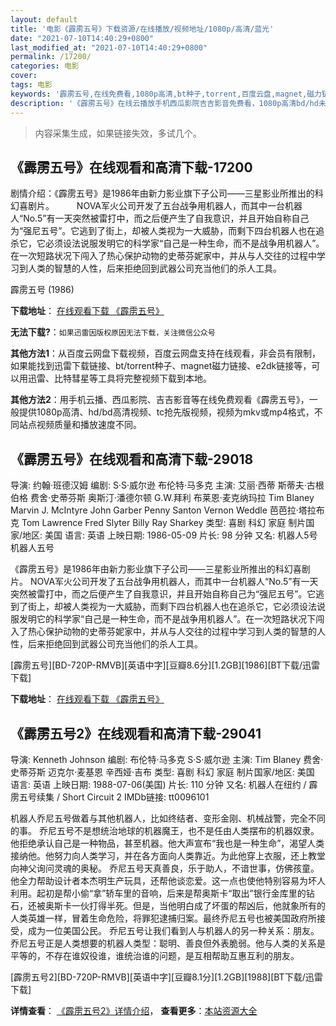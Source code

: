 ```yaml
---
layout: default
title: '电影《霹雳五号》下载资源/在线播放/视频地址/1080p/高清/蓝光'
date: "2021-07-10T14:40:29+0800"
last_modified_at: "2021-07-10T14:40:29+0800"
permalink: /17200/
categories: 电影
cover:
tags: 电影
keywords: '霹雳五号,在线免费看,1080p高清,bt种子,torrent,百度云盘,magnet,磁力链,迅雷下载资源'
description: '《霹雳五号》在线云播放手机西瓜影院吉吉影音免费看，1080p高清bd/hd未删减完整版和tc抢先枪版，mkv/mp4格式，附带bt/torrent种子、magnet/磁力链、百度云盘、网盘资源迅雷下载链接'
---
```


>内容采集生成，如果链接失效，多试几个。


## 《霹雳五号》在线观看和高清下载-17200

剧情介绍：《霹雳五号》是1986年由新力影业旗下子公司——三星影业所推出的科幻喜剧片。  　　NOVA军火公司开发了五台战争用机器人，而其中一台机器人“No.5”有一天突然被雷打中，而之后便产生了自我意识，并且开始自称自己为“强尼五号”。它逃到了街上，却被人类视为一大威胁，而剩下四台机器人也在追杀它，它必须设法说服发明它的科学家“自己是一种生命，而不是战争用机器人”。在一次短路状况下闯入了热心保护动物的史蒂芬妮家中，并从与人交往的过程中学习到人类的智慧的人性，后来拒绝回到武器公司充当他们的杀人工具。


霹雳五号 (1986)

**下载地址**： [在线观看下载 《霹雳五号》](https://www.btbtdy.me/btdy/dy3698.html) 


**无法下载?**：`如果迅雷因版权原因无法下载，关注微信公众号 `

**其他方法1**：从百度云网盘下载视频，百度云网盘支持在线观看，非会员有限制，如果能找到迅雷下载链接、bt/torrent种子、magnet磁力链接、e2dk链接等，可以用迅雷、比特彗星等工具将完整视频下载到本地。

**其他方法2**：用手机云播、西瓜影院、吉吉影音等在线免费观看《霹雳五号》，一般提供1080p高清、hd/bd高清视频、tc抢先版视频，视频为mkv或mp4格式，不同站点视频质量和播放速度不同。


## 《霹雳五号》在线观看和高清下载-29018

导演: 约翰·班德汉姆 编剧: S·S·威尔逊 布伦特·马多克 主演: 艾丽·西蒂 斯蒂夫·古根伯格 费舍·史蒂芬斯 奥斯汀·潘德尔顿 G.W.拜利 布莱恩·麦克纳玛拉 Tim Blaney Marvin J. McIntyre John Garber Penny Santon Vernon Weddle 芭芭拉·塔拉布克 Tom Lawrence Fred Slyter Billy Ray Sharkey 类型: 喜剧 科幻 家庭 制片国家/地区: 美国 语言: 英语 上映日期: 1986-05-09 片长: 98 分钟 又名: 机器人5号 机器人五号

《霹雳五号》是1986年由新力影业旗下子公司——三星影业所推出的科幻喜剧片。 NOVA军火公司开发了五台战争用机器人，而其中一台机器人“No.5”有一天突然被雷打中，而之后便产生了自我意识，并且开始自称自己为“强尼五号”。它逃到了街上，却被人类视为一大威胁，而剩下四台机器人也在追杀它，它必须设法说服发明它的科学家“自己是一种生命，而不是战争用机器人”。在一次短路状况下闯入了热心保护动物的史蒂芬妮家中，并从与人交往的过程中学习到人类的智慧的人性，后来拒绝回到武器公司充当他们的杀人工具。


[霹雳五号][BD-720P-RMVB][英语中字][豆瓣8.6分][1.2GB][1986][BT下载/迅雷下载]

**下载地址**： [在线观看下载 《霹雳五号》](https://www.btdx8.com/torrent/short_circuit_1986.html) 


## 《霹雳五号2》在线观看和高清下载-29041

导演: Kenneth Johnson 编剧: 布伦特·马多克 S·S·威尔逊 主演: Tim Blaney 费舍·史蒂芬斯 迈克尔·麦基恩 辛西娅·吉布 类型: 喜剧 科幻 家庭 制片国家/地区: 美国 语言: 英语 上映日期: 1988-07-06(美国) 片长: 110 分钟 又名: 机器人在纽约 / 霹雳五号续集 / Short Circuit 2 IMDb链接: tt0096101

机器人乔尼五号做着与其他机器人，比如终结者、变形金刚、机械战警，完全不同的事。 乔尼五号不是想统治地球的机器魔王，也不是任由人类摆布的机器奴隶。他拒绝承认自己是一种物品，甚至机器。他大声宣布“我也是一种生命”，渴望人类接纳他。他努力向人类学习，并在各方面向人类靠近。为此他穿上衣服，还上教堂向神父询问灵魂的奥秘。 乔尼五号天真善良，乐于助人，不谙世事，仿佛孩童。他全力帮助设计者本杰明生产玩具，还帮他谈恋爱。这一点也使他特别容易为坏人利用。起初是帮小偷“拿”轿车里的音响，后来是帮奥斯卡“取出”银行金库里的钻石，还被奥斯卡一伙打得半死。但是，当他明白成了坏蛋的帮凶后，他就象所有的人类英雄一样，冒着生命危险，将罪犯逮捕归案。最终乔尼五号也被美国政府所接受，成为一位美国公民。 乔尼五号让我们看到人与机器人的另一种关系：朋友。 乔尼五号正是人类想要的机器人类型：聪明、善良但外表脆弱。他与人类的关系是平等的，不存在谁奴役谁，谁统治谁的问题，是互相帮助互惠互利的朋友。


[霹雳五号2][BD-720P-RMVB][英语中字][豆瓣8.1分][1.2GB][1988][BT下载/迅雷下载]

**详情查看**： [《霹雳五号2》详情介绍](/movie/29041/)， **查看更多**：[本站资源大全](/movie/t/all/)


